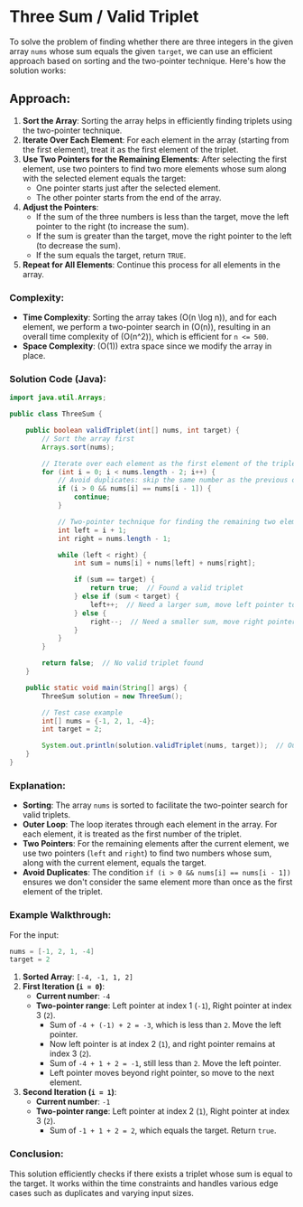 # Three Sum / Valid Triplet

To solve the problem of finding whether there are three integers in the given array `nums` whose sum equals the given `target`, we can use an efficient approach based on sorting and the two-pointer technique. Here's how the solution works:

## Approach:

1. **Sort the Array**: Sorting the array helps in efficiently finding triplets using the two-pointer technique.
2. **Iterate Over Each Element**: For each element in the array (starting from the first element), treat it as the first element of the triplet.
3. **Use Two Pointers for the Remaining Elements**: After selecting the first element, use two pointers to find two more elements whose sum along with the selected element equals the target:
   - One pointer starts just after the selected element.
   - The other pointer starts from the end of the array.
4. **Adjust the Pointers**:
   - If the sum of the three numbers is less than the target, move the left pointer to the right (to increase the sum).
   - If the sum is greater than the target, move the right pointer to the left (to decrease the sum).
   - If the sum equals the target, return `TRUE`.
5. **Repeat for All Elements**: Continue this process for all elements in the array.

### Complexity:

- **Time Complexity**: Sorting the array takes \(O(n \log n)\), and for each element, we perform a two-pointer search in \(O(n)\), resulting in an overall time complexity of \(O(n^2)\), which is efficient for `n <= 500`.
- **Space Complexity**: \(O(1)\) extra space since we modify the array in place.

### Solution Code (Java):

```java
import java.util.Arrays;

public class ThreeSum {

    public boolean validTriplet(int[] nums, int target) {
        // Sort the array first
        Arrays.sort(nums);

        // Iterate over each element as the first element of the triplet
        for (int i = 0; i < nums.length - 2; i++) {
            // Avoid duplicates: skip the same number as the previous one
            if (i > 0 && nums[i] == nums[i - 1]) {
                continue;
            }

            // Two-pointer technique for finding the remaining two elements
            int left = i + 1;
            int right = nums.length - 1;

            while (left < right) {
                int sum = nums[i] + nums[left] + nums[right];

                if (sum == target) {
                    return true;  // Found a valid triplet
                } else if (sum < target) {
                    left++;  // Need a larger sum, move left pointer to the right
                } else {
                    right--;  // Need a smaller sum, move right pointer to the left
                }
            }
        }

        return false;  // No valid triplet found
    }

    public static void main(String[] args) {
        ThreeSum solution = new ThreeSum();

        // Test case example
        int[] nums = {-1, 2, 1, -4};
        int target = 2;

        System.out.println(solution.validTriplet(nums, target));  // Output: true
    }
}
```

### Explanation:

- **Sorting**: The array `nums` is sorted to facilitate the two-pointer search for valid triplets.
- **Outer Loop**: The loop iterates through each element in the array. For each element, it is treated as the first number of the triplet.
- **Two Pointers**: For the remaining elements after the current element, we use two pointers (`left` and `right`) to find two numbers whose sum, along with the current element, equals the target.
- **Avoid Duplicates**: The condition `if (i > 0 && nums[i] == nums[i - 1])` ensures we don't consider the same element more than once as the first element of the triplet.

### Example Walkthrough:

For the input:

```java
nums = [-1, 2, 1, -4]
target = 2
```

1. **Sorted Array**: `[-4, -1, 1, 2]`
2. **First Iteration (`i = 0`)**:
   - **Current number**: `-4`
   - **Two-pointer range**: Left pointer at index 1 (`-1`), Right pointer at index 3 (`2`).
     - Sum of `-4 + (-1) + 2 = -3`, which is less than `2`. Move the left pointer.
     - Now left pointer is at index 2 (`1`), and right pointer remains at index 3 (`2`).
     - Sum of `-4 + 1 + 2 = -1`, still less than `2`. Move the left pointer.
     - Left pointer moves beyond right pointer, so move to the next element.
3. **Second Iteration (`i = 1`)**:
   - **Current number**: `-1`
   - **Two-pointer range**: Left pointer at index 2 (`1`), Right pointer at index 3 (`2`).
     - Sum of `-1 + 1 + 2 = 2`, which equals the target. Return `true`.

### Conclusion:

This solution efficiently checks if there exists a triplet whose sum is equal to the target. It works within the time constraints and handles various edge cases such as duplicates and varying input sizes.
